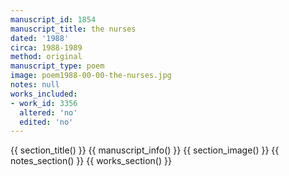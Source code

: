 ```yaml
---
manuscript_id: 1854
manuscript_title: the nurses
dated: '1988'
circa: 1988-1989
method: original
manuscript_type: poem
image: poem1988-00-00-the-nurses.jpg
notes: null
works_included:
- work_id: 3356
  altered: 'no'
  edited: 'no'
---
```


{{ section_title() }}
{{ manuscript_info() }}
{{ section_image() }}
{{ notes_section() }}
{{ works_section() }}
